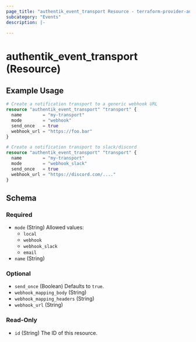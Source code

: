 ```yaml
---
page_title: "authentik_event_transport Resource - terraform-provider-authentik"
subcategory: "Events"
description: |-
  
---
```


# authentik_event_transport (Resource)



## Example Usage

```terraform
# Create a notification transport to a generic webhook URL
resource "authentik_event_transport" "transport" {
  name        = "my-transport"
  mode        = "webhook"
  send_once   = true
  webhook_url = "https://foo.bar"
}

# Create a notification transport to slack/discord
resource "authentik_event_transport" "transport" {
  name        = "my-transport"
  mode        = "webhook_slack"
  send_once   = true
  webhook_url = "https://discord.com/...."
}
```

<!-- schema generated by tfplugindocs -->
## Schema

### Required

- `mode` (String) Allowed values:
  - `local`
  - `webhook`
  - `webhook_slack`
  - `email`
- `name` (String)

### Optional

- `send_once` (Boolean) Defaults to `true`.
- `webhook_mapping_body` (String)
- `webhook_mapping_headers` (String)
- `webhook_url` (String)

### Read-Only

- `id` (String) The ID of this resource.
